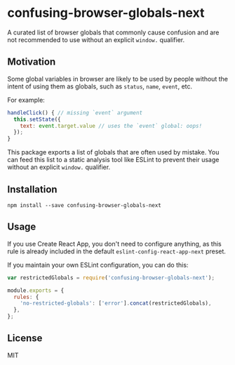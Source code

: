 # confusing-browser-globals-next

A curated list of browser globals that commonly cause confusion and are not recommended to use without an explicit `window.` qualifier.

## Motivation

Some global variables in browser are likely to be used by people without the intent of using them as globals, such as `status`, `name`, `event`, etc.

For example:

```js
handleClick() { // missing `event` argument
  this.setState({
  	text: event.target.value // uses the `event` global: oops!
  });
}
```

This package exports a list of globals that are often used by mistake. You can feed this list to a static analysis tool like ESLint to prevent their usage without an explicit `window.` qualifier.

## Installation

```
npm install --save confusing-browser-globals-next
```

## Usage

If you use Create React App, you don't need to configure anything, as this rule is already included in the default `eslint-config-react-app-next` preset.

If you maintain your own ESLint configuration, you can do this:

```js
var restrictedGlobals = require('confusing-browser-globals-next');

module.exports = {
  rules: {
    'no-restricted-globals': ['error'].concat(restrictedGlobals),
  },
};
```

## License

MIT
